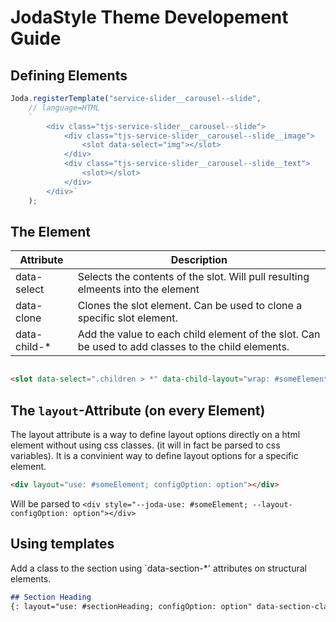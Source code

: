 # JodaStyle Theme Developement Guide






## Defining Elements

```typescript
Joda.registerTemplate("service-slider__carousel--slide",
    // language=HTML
    `
        <div class="tjs-service-slider__carousel--slide">
            <div class="tjs-service-slider__carousel--slide__image">
                <slot data-select="img"></slot>
            </div>
            <div class="tjs-service-slider__carousel--slide__text">
                <slot></slot>
            </div>
        </div>`
    );
```


## The <slot> Element


| Attribute | Description                                                                            |
|-----------|----------------------------------------------------------------------------------------|
| data-select | Selects the contents of the slot. Will pull resulting elmeents into the <slot> element |
| data-clone | Clones the slot element. Can be used to clone a specific slot element.                 |
| data-child-* | Add the value to each child element of the slot. Can be used to add classes to the child elements. |



```html

<slot data-select=".children > *" data-child-layout="wrap: #someElement"></slot>

```

## The `layout`-Attribute (on every Element)

The layout attribute is a way to define layout options directly on a html element without using css classes.
(it will in fact be parsed to css variables). It is a convinient way to define layout options for a specific element.

```html
<div layout="use: #someElement; configOption: option"></div>
```

Will be parsed to `<div style="--joda-use: #someElement; --layout-configOption: option"></div>`



## Using templates

Add a class to the section using `data-section-*' attributes on structural elements.

```markdown
## Section Heading
{: layout="use: #sectionHeading; configOption: option" data-section-class="someClass"}
```
